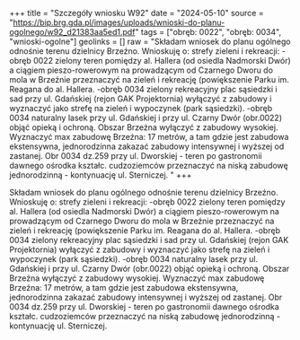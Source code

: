 +++
title = "Szczegóły wniosku W92"
date = "2024-05-10"
source = "https://bip.brg.gda.pl/images/uploads/wnioski-do-planu-ogolnego/w92_d21383aa5ed1.pdf"
tags = ["obręb: 0022", "obręb: 0034", "wnioski-ogolne"]
geolinks = []
raw = "Składam wniosek do planu ogólnego odnośnie terenu dzielnicy Brzeźno. Wnioskuję o: strefy zieleni i rekreacji: -obręb 0022 zielony teren pomiędzy al. Hallera (od osiedla Nadmorski Dwór) a ciągiem pieszo-rowerowym na prowadzącym od Czarnego Dworu do mola w Brzeźnie przeznaczyć na zieleń i rekreację (powiększenie Parku im. Reagana do al. Hallera. -obręb 0034 zielony rekreacyjny plac sąsiedzki i sad przy ul. Gdańskiej (rejon GAK Projektornia) wyłączyć z zabudowy i wyznaczyć jako strefę na zieleń i wypoczynek (park sąsiedzki). -obręb 0034 naturalny lasek przy ul. Gdańskiej i przy ul. Czarny Dwór (obr.0022) objąć opieką i ochroną. Obszar Brzeźna wyłączyć z zabudowy wysokiej. Wyznaczyć max zabudowę Brzeźna: 17 metrów, a tam gdzie jest zabudowa ekstensywna, jednorodzinna zakazać zabudowy intensywnej i wyższej od zastanej. Obr 0034 dz.259 przy ul. Dworskiej - teren po gastronomii dawnego ośrodka kształc. cudzoziemców przeznaczyć na niską zabudowę jednorodzinną - kontynuację ul. Sterniczej. "
+++

Składam wniosek do planu ogólnego odnośnie terenu dzielnicy Brzeźno. Wnioskuję
o: strefy zieleni i rekreacji: -obręb 0022 zielony teren pomiędzy al. Hallera (od osiedla Nadmorski
Dwór) a ciągiem pieszo-rowerowym na prowadzącym od Czarnego Dworu do mola w Brzeźnie
przeznaczyć na zieleń i rekreację (powiększenie Parku im. Reagana do al. Hallera. -obręb 0034
zielony rekreacyjny plac sąsiedzki i sad przy ul. Gdańskiej (rejon GAK Projektornia) wyłączyć z
zabudowy i wyznaczyć jako strefę na zieleń i wypoczynek (park sąsiedzki). -obręb 0034
naturalny lasek przy ul. Gdańskiej i przy ul. Czarny Dwór (obr.0022) objąć opieką i ochroną.
Obszar Brzeźna wyłączyć z zabudowy wysokiej. Wyznaczyć max zabudowę Brzeźna: 17 metrów,
a tam gdzie jest zabudowa ekstensywna, jednorodzinna zakazać zabudowy intensywnej i
wyższej od zastanej. Obr 0034 dz.259 przy ul. Dworskiej - teren po gastronomii dawnego
ośrodka kształc. cudzoziemców przeznaczyć na niską zabudowę jednorodzinną - kontynuację ul.
Sterniczej.



